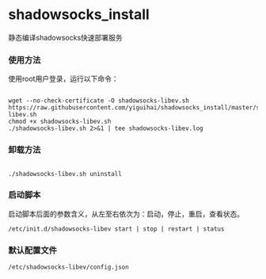 # shadowsocks_install
静态编译shadowsocks快速部署服务

### 使用方法

使用root用户登录，运行以下命令：

```

wget --no-check-certificate -O shadowsocks-libev.sh https://raw.githubusercontent.com/yiguihai/shadowsocks_install/master/shadowsocks-libev.sh
chmod +x shadowsocks-libev.sh
./shadowsocks-libev.sh 2>&1 | tee shadowsocks-libev.log

```

### 卸载方法

```

./shadowsocks-libev.sh uninstall  

```
### 启动脚本

启动脚本后面的参数含义，从左至右依次为：启动，停止，重启，查看状态。
```
/etc/init.d/shadowsocks-libev start | stop | restart | status
```
### 默认配置文件
```
/etc/shadowsocks-libev/config.json
```
